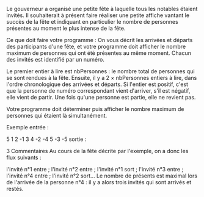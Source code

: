Le gouverneur a organisé une petite fête à laquelle tous les notables étaient invités. Il souhaiterait à présent faire réaliser une petite affiche vantant le succès de la fête et indiquant en particulier le nombre de personnes présentes au moment le plus intense de la fête.

Ce que doit faire votre programme :
On vous décrit les arrivées et départs des participants d'une fête, et votre programme doit afficher le nombre maximum de personnes qui ont été présentes au même moment. Chacun des invités est identifié par un numéro.

Le premier entier à lire est nbPersonnes : le nombre total de personnes qui se sont rendues à la fête. Ensuite, il y a 2 × nbPersonnes entiers à lire, dans l'ordre chronologique des arrivées et départs. Si l'entier est positif, c'est que la personne de numéro correspondant vient d'arriver, s'il est négatif, elle vient de partir. Une fois qu'une personne est partie, elle ne revient pas.

Votre programme doit déterminer puis afficher le nombre maximum de personnes qui étaient là simultanément.

Exemple
entrée :

5
1
2
-1
3
4
-2
-4
5
-3
-5
sortie :

3
Commentaires
Au cours de la fête décrite par l'exemple, on a donc les flux suivants :

l'invité n°1 entre ;
l'invité n°2 entre ;
l'invité n°1 sort ;
l'invité n°3 entre ;
l'invité n°4 entre ;
l'invité n°2 sort…
Le nombre de présents est maximal lors de l'arrivée de la personne n°4 : il y a alors trois invités qui sont arrivés et restés.
